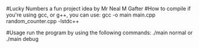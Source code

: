 #Lucky Numbers
a fun project idea by Mr Neal M Gafter
#How to compile
if you're using gcc, or g++, you can use:
    gcc -o main main.cpp random_counter.cpp -lstdc++

#Usage
run the program by using the following commands:
    ./main normal or ./main debug